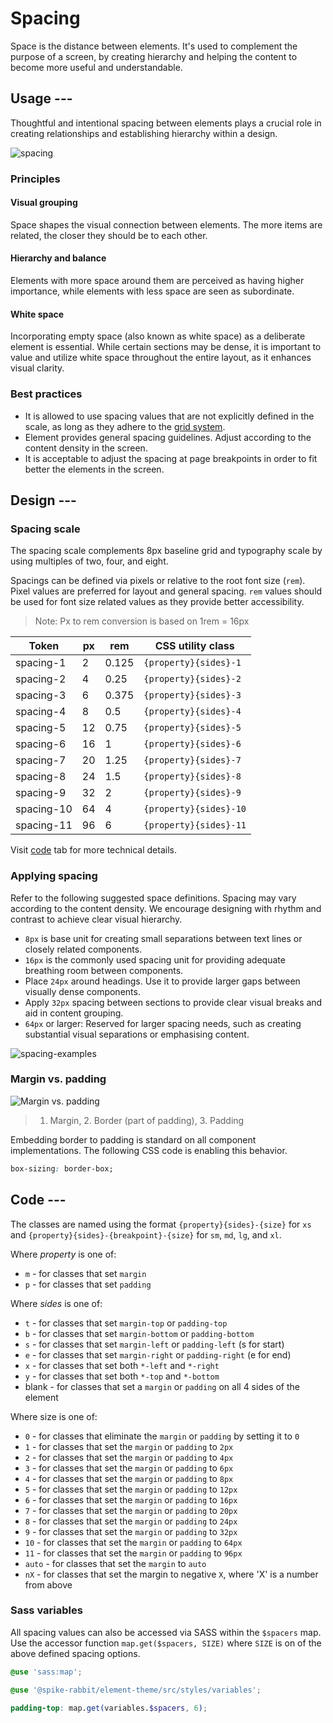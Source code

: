 # Spacing

Space is the distance between elements.
It's used to complement the purpose of a screen, by creating hierarchy
and helping the content to become more useful and understandable.

## Usage ---

Thoughtful and intentional spacing between elements plays a
crucial role in creating relationships
and establishing hierarchy within a design.

![spacing](images/spacing.png)

### Principles

#### Visual grouping

Space shapes the visual connection between elements.
The more items are related, the closer they should be to each other.

#### Hierarchy and balance

Elements with more space around them are perceived as having higher importance,
while elements with less space are seen as subordinate.

#### White space

Incorporating empty space (also known as white space) as a deliberate element is essential.
While certain sections may be dense, it is important to value and utilize
white space throughout the entire layout, as it enhances visual clarity.

### Best practices

- It is allowed to use spacing values that are not explicitly defined in the scale,
  as long as they adhere to the [grid system](grid.md).
- Element provides general spacing guidelines. Adjust according to the content density in the screen.
- It is acceptable to adjust the spacing at page breakpoints in order to fit better the elements in the screen.

## Design ---

### Spacing scale

The spacing scale complements 8px baseline grid and typography scale
by using multiples of two, four, and eight.

Spacings can be defined via pixels or relative to the root font size (`rem`).
Pixel values are preferred for layout and general spacing. `rem` values should
be used for font size related values as they provide better accessibility.

> Note: Px to rem conversion is based on 1rem = 16px

| **Token**  | **px** | **rem** | **CSS utility class**  |
|------------|--------|---------|------------------------|
| spacing-1  | 2      | 0.125   | `{property}{sides}-1`  |
| spacing-2  | 4      | 0.25    | `{property}{sides}-2`  |
| spacing-3  | 6      | 0.375   | `{property}{sides}-3`  |
| spacing-4  | 8      | 0.5     | `{property}{sides}-4`  |
| spacing-5  | 12     | 0.75    | `{property}{sides}-5`  |
| spacing-6  | 16     | 1       | `{property}{sides}-6`  |
| spacing-7  | 20     | 1.25    | `{property}{sides}-7`  |
| spacing-8  | 24     | 1.5     | `{property}{sides}-8`  |
| spacing-9  | 32     | 2       | `{property}{sides}-9`  |
| spacing-10 | 64     | 4       | `{property}{sides}-10` |
| spacing-11 | 96     | 6       | `{property}{sides}-11` |

Visit [code](spacing.md#code) tab for more technical details.

### Applying spacing

Refer to the following suggested space definitions.
Spacing may vary according to the content density.
We encourage designing with rhythm and contrast to achieve clear visual hierarchy.

- `8px` is base unit for creating small separations between text lines or closely related components.
- `16px` is the commonly used spacing unit for providing adequate breathing room between components.
- Place `24px` around headings. Use it to provide larger gaps between visually dense components.
- Apply `32px` spacing between sections to provide clear visual breaks and aid in content grouping.
- `64px` or larger: Reserved for larger spacing needs, such as creating substantial visual separations or emphasising content.

![spacing-examples](images/spacing-examples.png)

### Margin vs. padding

![Margin vs. padding](images/spacing-padding-margin.png)

> 1. Margin, 2. Border (part of padding),  3. Padding

Embedding border to padding is standard on all component implementations. The
following CSS code is enabling this behavior.

```css
box-sizing: border-box;
```

## Code ---

The classes are named using the format `{property}{sides}-{size}` for `xs` and
`{property}{sides}-{breakpoint}-{size}` for `sm`, `md`, `lg`, and `xl`.

Where *property* is one of:

- `m` - for classes that set `margin`
- `p` - for classes that set `padding`

Where *sides* is one of:

- `t` - for classes that set `margin-top` or `padding-top`
- `b` - for classes that set `margin-bottom` or `padding-bottom`
- `s` - for classes that set `margin-left` or `padding-left` (s for start)
- `e` - for classes that set `margin-right` or `padding-right` (e for end)
- `x` - for classes that set both `*-left` and `*-right`
- `y` - for classes that set both `*-top` and `*-bottom`
- blank - for classes that set a `margin` or `padding` on all 4 sides of the element

Where size is one of:

- `0` - for classes that eliminate the `margin` or `padding` by setting it to `0`
- `1` - for classes that set the `margin` or `padding` to `2px`
- `2` - for classes that set the `margin` or `padding` to `4px`
- `3` - for classes that set the `margin` or `padding` to `6px`
- `4` - for classes that set the `margin` or `padding` to `8px`
- `5` - for classes that set the `margin` or `padding` to `12px`
- `6` - for classes that set the `margin` or `padding` to `16px`
- `7` - for classes that set the `margin` or `padding` to `20px`
- `8` - for classes that set the `margin` or `padding` to `24px`
- `9` - for classes that set the `margin` or `padding` to `32px`
- `10` - for classes that set the `margin` or `padding` to `64px`
- `11` - for classes that set the `margin` or `padding` to `96px`
- `auto` - for classes that set the `margin` to `auto`
- `nX` - for classes that set the margin to negative `X`, where 'X' is a number from above

<si-docs-component example="spacing/spacing" height="250"></si-docs-component>

### Sass variables

All spacing values can also be accessed via SASS within the `$spacers` map.
Use the accessor function `map.get($spacers, SIZE)` where `SIZE` is on of the
above defined spacing options.

```scss
@use 'sass:map';

@use '@spike-rabbit/element-theme/src/styles/variables';

padding-top: map.get(variables.$spacers, 6);
```
